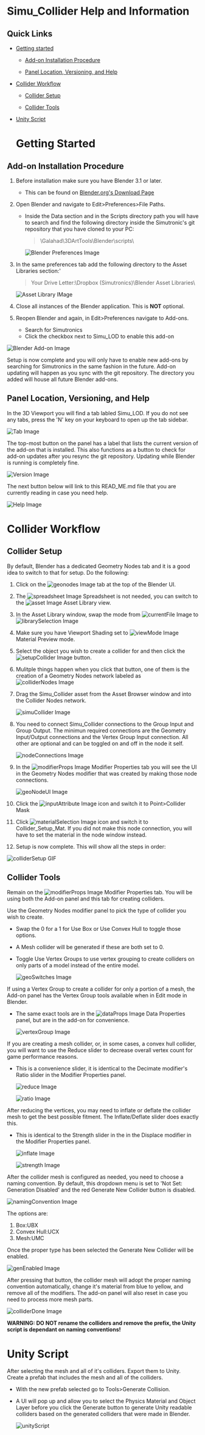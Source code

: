 # Simu_Collider Help and Information
## Quick Links
- [Getting started](https://github.com/JMTechArt/Pipeline-Examples/blob/main/Blender%20Addons/addons/Simu_Collider/READ_ME.md#getting-started)

    - [Add-on Installation Procedure](https://github.com/JMTechArt/Pipeline-Examples/blob/main/Blender%20Addons/addons/Simu_Collider/READ_ME.md#add-on-installation-procedure)

    - [Panel Location, Versioning, and Help](https://github.com/JMTechArt/Pipeline-Examples/blob/main/Blender%20Addons/addons/Simu_Collider/READ_ME.md#panel-location-versioning-and-help)

- [Collider Workflow](https://github.com/JMTechArt/Pipeline-Examples/blob/main/Blender%20Addons/addons/Simu_Collider/READ_ME.md#collider-workflow)

    - [Collider Setup](https://github.com/JMTechArt/Pipeline-Examples/blob/main/Blender%20Addons/addons/Simu_Collider/READ_ME.md#collider-setup)

    - [Collider Tools](https://github.com/JMTechArt/Pipeline-Examples/blob/main/Blender%20Addons/addons/Simu_Collider/READ_ME.md#collider-tools)

- [Unity Script](https://github.com/JMTechArt/Pipeline-Examples/blob/main/Blender%20Addons/addons/Simu_Collider/READ_ME.md#unity-script)


    # Getting Started
## Add-on Installation Procedure
1. Before installation make sure you have Blender 3.1 or later.
    - This can be found on [Blender.org's Download Page](https://www.blender.org/download/)

2. Open Blender and navigate to Edit>Preferences>File Paths.
    - Inside the Data section and in the Scripts directory path you will have to search and find the following directory inside the Simutronic's git repository that you have cloned to your PC:
        > \Galahad\3DArtTools\Blender\scripts\

        ![Blender Preferences Image](./IMGs/FilePaths.JPG)
3. In the same preferences tab add the following directory to the Asset Libraries section:'
    > Your Drive Letter:\Dropbox (Simutronics)\Blender Asset Libraries\

    ![Asset Library IMage](./IMGs/AssetLibrary.JPG)

        

4. Close all instances of the Blender application. This is **NOT** optional.

5. Reopen Blender and again, in Edit>Preferences navigate to Add-ons.
    - Search for Simutronics
    - Click the checkbox next to Simu_LOD to enable this add-on

![Blender Add-on Image](./IMGs/AddonEnable.JPG)

Setup is now complete and you will only have to enable new add-ons by searching for Simutronics in the same fashion in the future. Add-on updating will happen as you sync with the git repository. The directory you added will house all future Blender add-ons.

## Panel Location, Versioning, and Help
In the 3D Viewport you will find a tab labled Simu_LOD. If you do not see any tabs, press the 'N' key on your keyboard to open up the tab sidebar.

![Tab Image](./IMGs/TabImage.JPG) 

The top-most button on the panel has a label that lists the current version of the add-on that is installed. This also functions as a button to check for add-on updates after you resync the git repository. Updating while Blender is running is completely fine.

![Version Image](./IMGs/Version.JPG)

The next button below will link to this READ_ME.md file that you are currently reading in case you need help.

![Help Image](./IMGs/Help.JPG)

# Collider Workflow

## Collider Setup

By default, Blender has a dedicated Geometry Nodes tab and it is a good idea to switch to that for setup. Do the following:

1. Click on the ![geonodes Image](./IMGs/geonodes.JPG)  tab at the top of the Blender UI.

2. The ![spreadsheet Image](./IMGs/spreadsheetView.JPG) Spreadsheet is not needed, you can switch to the ![asset Image](./IMGs/assetView.JPG) Asset Library view. 

3. In the Asset Library window, swap the mode from ![currentFile Image](./IMGs/currentFile.JPG) to ![librarySelection Image](./IMGs/librarySelection.JPG)

4. Make sure you have Viewport Shading set to ![viewMode Image](./IMGs/displayMode.JPG) Material Preview mode.

5. Select the object you wish to create a collider for and then click the ![setupCollider Image](./IMGs/setupCollider.JPG) button.

6. Mulitple things happen when you click that button, one of them is the creation of a Geometry Nodes network labeled as ![colliderNodes Image](./IMGs/colliderNodes.JPG)

7. Drag the Simu_Collider asset from the Asset Browser window and into the Collider Nodes network.

    ![simuCollider Image](./IMGs/simuCollider.JPG)

8. You need to connect Simu_Collider connections to the Group Input and Group Output. The minimun required connections are the Geometry Input/Output connections and the Vertex Group Input connection. All other are optional and can be toggled on and off in the node it self.

    ![nodeConnections Image](./IMGs/nodeConnections.JPG)

9. In the ![modifierProps Image](./IMGs/modifierProps.JPG) Modifier Properties tab you will see the UI in the Geometry Nodes modifier that was created by making those node connections.
    
    ![geoNodeUI Image](./IMGs/geoNodeUI.JPG)

10. Click the ![inputAttribute Image](./IMGs/inputAttribute.JPG) icon and switch it to Point>Collider Mask

11. Click ![materialSelection Image](./IMGs/materialSelection.JPG) icon and switch it to Collider_Setup_Mat. If you did not make this node connection, you will have to set the material in the node window instead.

12. Setup is now complete. This will show all the steps in order:

   ![colliderSetup GIF](./IMGs/ColliderSetup.gif)

## Collider Tools

Remain on the ![modifierProps Image](./IMGs/modifierProps.JPG) Modifier Properties tab. You will be using both the Add-on panel and this tab for creating colliders. 

Use the Geometry Nodes modifier panel to pick the type of collider you wish to create. 

- Swap the 0 for a 1 for Use Box or Use Convex Hull to toggle those options. 
- A Mesh collider will be generated if these are both set to 0. 
- Toggle Use Vertex Groups to use vertex grouping to create colliders on only parts of a model instead of the entire model.

    ![geoSwitches Image](./IMGs/geoSwitches.JPG)

If using a Vertex Group to create a collider for only a portion of a mesh, the Add-on panel has the Vertex Group tools available when in Edit mode in Blender. 
- The same exact tools are in the ![dataProps Image](./IMGs/dataProps.JPG) Data Properties panel, but are in the add-on for convenience. 

    ![vertexGroup Image](./IMGs/vertexGroup.JPG)

If you are creating a mesh collider, or, in some cases, a convex hull collider, you will want to use the Reduce slider to decrease overall vertex count for game performance reasons. 
- This is a convenience slider, it is identical to the Decimate modifier's Ratio slider in the Modifier Properties panel.

    ![reduce Image](./IMGs/reduce.JPG)

    ![ratio Image](./IMGs/ratio.JPG)

After reducing the vertices, you may need to inflate or deflate the collider mesh to get the best possible fitment. The Inflate/Deflate slider does exactly this.
- This is identical to the Strength slider in the in the Displace modifier in the Modifier Properties panel.

    ![inflate Image](./IMGs/inflate.JPG)

    ![strength Image](./IMGs/strength.JPG)

After the collider mesh is configured as needed, you need to choose a naming convention. By default, this dropdown menu is set to 'Not Set: Generation Disabled' and the red Generate New Collider button is disabled.

![namingConvention Image](./IMGs/namingConvention.JPG)

The options are:
1. Box:UBX
2. Convex Hull:UCX
3. Mesh:UMC

Once the proper type has been selected the Generate New Collider will be enabled.

![genEnabled Image](./IMGs/genEnabled.JPG)

After pressing that button, the collider mesh will adopt the proper naming convention automatically, change it's material from blue to yellow, and remove all of the modifiers. The add-on panel will also reset in case you need to process more mesh parts.

![colliderDone Image](./IMGs/colliderDone.JPG)


**WARNING: DO NOT rename the colliders and remove the prefix, the Unity script is dependant on naming conventions!**

# Unity Script

After selecting the mesh and all of it's colliders. Export them to Unity. Create a prefab that includes the mesh and all of the colliders. 

- With the new prefab selected go to Tools>Generate Collision. 

- A UI will pop up and allow you to select the Physics Material and Object Layer before you click the Generate button to generate Unity readable colliders based on the generated colliders that were made in Blender.

    ![unityScript](./IMGs/unityScript.JPG)